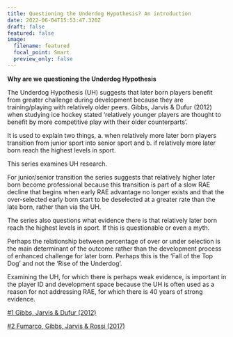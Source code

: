 ```yaml
---
title: Questioning the Underdog Hypothesis? An introduction
date: 2022-06-04T15:53:47.320Z
draft: false
featured: false
image:
  filename: featured
  focal_point: Smart
  preview_only: false
---
```

**Why are we questioning the Underdog Hypothesis**

The Underdog Hypothesis (UH) suggests that later born players benefit from greater challenge during development because they are training/playing with relatively older peers. Gibbs, Jarvis & Dufur (2012) when studying ice hockey stated ‘relatively younger players are thought to benefit by more competitive play with their older counterparts’.

It is used to explain two things, a. when relatively more later born players transition from junior sport into senior sport and b. if relatively more later born reach the highest levels in sport.

This series examines UH research.

For junior/senior transition the series suggests that relatively higher later born become professional because this transition is part of a slow RAE decline that begins when early RAE advantage no longer exists and that the over-selected early born start to be deselected at a greater rate than the late born, rather than via the UH.

The series also questions what evidence there is that relatively later born reach the highest levels in sport. If this is questionable or even a myth.

Perhaps the relationship between percentage of over or under selection is the main determinant of the outcome rather than the development process of enhanced challenge for later born. Perhaps this is the ‘Fall of the Top Dog’ and not the ‘Rise of the Underdog’.

Examining the UH, for which there is perhaps weak evidence, is important in the player ID and development space because the UH is often used as a reason for not addressing RAE, for which there is 40 years of strong evidence.

[\#1 Gibbs, Jarvis & Dufur (2012)](https://onemoresummer.co.uk/post/questioning-the-underdog-hypothesis-1/)[](https://onemoresummer.co.uk/post/questioning-the-underdog-hypothesis-2-fumarco-gibbs-jarvis-rossi/)

[\#2 Fumarco, Gibbs, Jarvis & Rossi (2017)](https://onemoresummer.co.uk/post/questioning-the-underdog-hypothesis-2-fumarco-gibbs-jarvis-rossi/)
